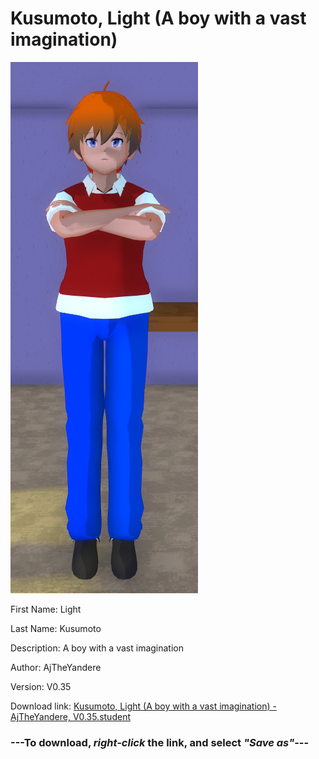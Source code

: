 # Kusumoto, Light (A boy with a vast imagination)

<img src = "https://raw.githubusercontent.com/Arbiter1223/Daigaku-Gurashi-Custom-Students/master/Students/Files/Kusumoto%2C%20Light%20(A%20boy%20with%20a%20vast%20imagination).png">

First Name: Light

Last Name: Kusumoto

Description: A boy with a vast imagination

Author: AjTheYandere

Version: V0.35

Download link: <a href="https://raw.githubusercontent.com/Arbiter1223/Daigaku-Gurashi-Custom-Students/master/Students/Files/Kusumoto%2C%20Light%20(A%20boy%20with%20a%20vast%20imagination)%20-%20AjTheYandere%2C%20V0.35.student">Kusumoto, Light (A boy with a vast imagination) - AjTheYandere, V0.35.student</a>

### ---**To download, _right-click_ the link, and select _"Save as"_**---
